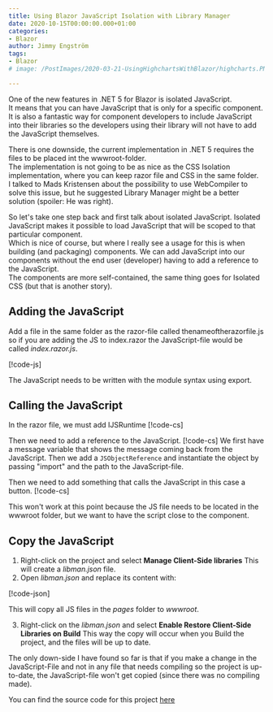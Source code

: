 ```yaml
---
title: Using Blazor JavaScript Isolation with Library Manager
date: 2020-10-15T00:00:00.000+01:00
categories:
- Blazor
author: Jimmy Engström
tags:
- Blazor
# image: /PostImages/2020-03-21-UsingHighchartsWithBlazor/highcharts.PNG

---
```


One of the new features in .NET 5 for Blazor is isolated JavaScript.  
It means that you can have JavaScript that is only for a specific component.  
It is also a fantastic way for component developers to include JavaScript into their libraries so the developers using their library will not have to add the JavaScript themselves.  

There is one downside, the current implementation in .NET 5 requires the files to be placed int the wwwroot-folder.  
The implementation is not going to be as nice as the CSS Isolation implementation, where you can keep razor file and CSS in the same folder.  
I talked to Mads Kristensen about the possibility to use WebCompiler to solve this issue, but he suggested Library Manager might be a better solution (spoiler: He was right).  

So let's take one step back and first talk about isolated JavaScript.
Isolated JavaScript makes it possible to load JavaScript that will be scoped to that particular component.  
Which is nice of course, but where I really see a usage for this is when building (and packaging) components.
We can add JavaScript into our components without the end user (developer) having to add a reference to the JavaScript.  
The components are more self-contained, the same thing goes for Isolated CSS (but that is another story).

## Adding the JavaScript

Add a file in the same folder as the razor-file called thenameoftherazorfile.js so if you are adding the JS to index.razor the JavaScript-file would be called *index.razor.js*.

[!code-js[](https://raw.githubusercontent.com/EngstromJimmy/BlazorPlayground/master/BlazorPlayground/BlazorPlayground5/Pages/IsolatedJS.razor.js)]

The JavaScript needs to be written with the module syntax using export. 

## Calling the JavaScript

In the razor file, we must add  IJSRuntime
[!code-cs[](https://raw.githubusercontent.com/EngstromJimmy/BlazorPlayground/master/BlazorPlayground/BlazorPlayground5/Pages/IsolatedJS.razor?Name=IJSRuntime)]

Then we need to add a reference to the JavaScript.
[!code-cs[](https://raw.githubusercontent.com/EngstromJimmy/BlazorPlayground/master/BlazorPlayground/BlazorPlayground5/Pages/IsolatedJS.razor?Name=Code)]
We first have a message variable that shows the message coming back from the JavaScript.
Then we add a ```JSObjectReference``` and instantiate the object by passing "import" and the path to the JavaScript-file.

Then we need to add something that calls the JavaScript in this case a button.
[!code-cs[](https://raw.githubusercontent.com/EngstromJimmy/BlazorPlayground/master/BlazorPlayground/BlazorPlayground5/Pages/IsolatedJS.razor?Name=Button)]

This won't work at this point because the JS file needs to be located in the wwwroot folder, but we want to have the script close to the component.

## Copy the JavaScript

1. Right-click on the project and select **Manage Client-Side libraries**
This will create a *libman.json* file.
2. Open *libman.json* and replace its content with:

[!code-json[](https://raw.githubusercontent.com/EngstromJimmy/BlazorPlayground/master/BlazorPlayground/BlazorPlayground5/libman.json)]

This will copy all JS files in the *pages* folder to *wwwroot*.  

3. Right-click on the *libman.json* and select **Enable Restore Client-Side Libraries on Build**
This way the copy will occur when you Build the project, and the files will be up to date.

The only down-side I have found so far is that if you make a change in the JavaScript-File and not in any file that needs compiling so the project is up-to-date, the JavaScript-file won't get copied (since there was no compiling made).

You can find the source code for this project [here](https://github.com/EngstromJimmy/BlazorPlayground/tree/master/BlazorPlayground/BlazorPlayground5)









